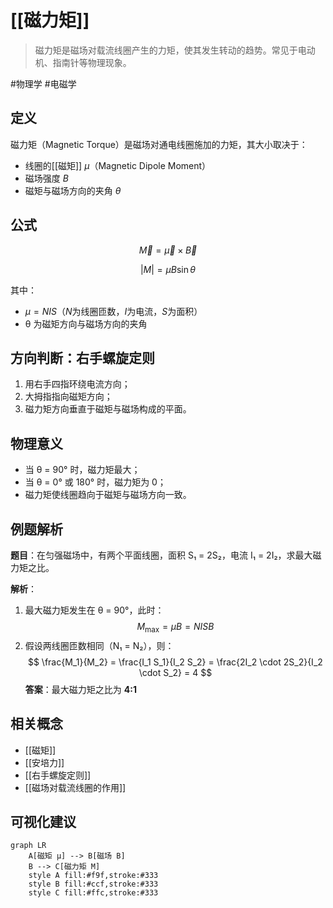 # [[磁力矩]]

> 磁力矩是磁场对载流线圈产生的力矩，使其发生转动的趋势。常见于电动机、指南针等物理现象。

#物理学 #电磁学
## 定义

磁力矩（Magnetic Torque）是磁场对通电线圈施加的力矩，其大小取决于：

- 线圈的[[磁矩]] $\mu$（Magnetic Dipole Moment）
- 磁场强度 $B$
- 磁矩与磁场方向的夹角 $\theta$

## 公式

$$
\vec{M} = \vec{\mu} \times \vec{B}
$$

$$
|M| = \mu B \sin\theta
$$

其中：

- $\mu = N I S$（$N$为线圈匝数，$I$为电流，$S$为面积）
- θ 为磁矩方向与磁场方向的夹角

## 方向判断：右手螺旋定则

1. 用右手四指环绕电流方向；
2. 大拇指指向磁矩方向；
3. 磁力矩方向垂直于磁矩与磁场构成的平面。

## 物理意义

- 当 θ = 90° 时，磁力矩最大；
- 当 θ = 0° 或 180° 时，磁力矩为 0；
- 磁力矩使线圈趋向于磁矩与磁场方向一致。

## 例题解析

**题目**：在匀强磁场中，有两个平面线圈，面积 S₁ = 2S₂，电流 I₁ = 2I₂，求最大磁力矩之比。

**解析**：

1. 最大磁力矩发生在 θ = 90°，此时：
   $$
   M_{\text{max}} = \mu B = N I S B
   $$
2. 假设两线圈匝数相同（N₁ = N₂），则：
   $$
   \frac{M_1}{M_2} = \frac{I_1 S_1}{I_2 S_2} = \frac{2I_2 \cdot 2S_2}{I_2 \cdot S_2} = 4
   $$
   **答案**：最大磁力矩之比为 **4:1**

## 相关概念

- [[磁矩]]
- [[安培力]]
- [[右手螺旋定则]]
- [[磁场对载流线圈的作用]]

## 可视化建议

```mermaid
graph LR
    A[磁矩 μ] --> B[磁场 B]
    B --> C[磁力矩 M]
    style A fill:#f9f,stroke:#333
    style B fill:#ccf,stroke:#333
    style C fill:#ffc,stroke:#333
```
